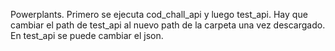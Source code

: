 Powerplants. 
Primero se ejecuta cod_chall_api y luego test_api.
Hay que cambiar el path de test_api al nuevo path de la carpeta una vez descargado.
En test_api se puede cambiar el json.
